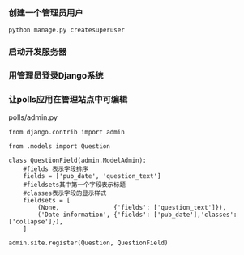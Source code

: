 ### 创建一个管理员用户

~~~
python manage.py createsuperuser
~~~

### 启动开发服务器

### 用管理员登录Django系统

### 让polls应用在管理站点中可编辑

polls/admin.py

~~~
from django.contrib import admin

from .models import Question

class QuestionField(admin.ModelAdmin):
	#fields 表示字段排序
    fields = ['pub_date', 'question_text']
    #fieldsets其中第一个字段表示标题
    #classes表示字段的显示样式
    fieldsets = [
        (None,               {'fields': ['question_text']}),
        ('Date information', {'fields': ['pub_date'],'classes': ['collapse']}),
    ]

admin.site.register(Question, QuestionField)
~~~